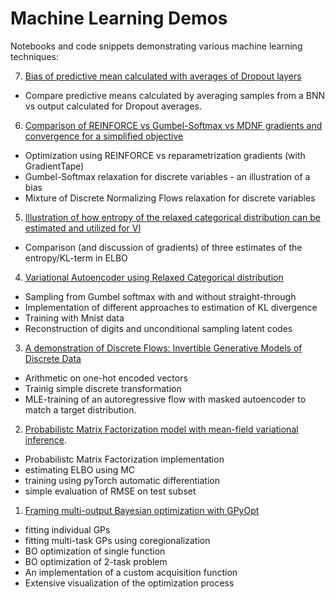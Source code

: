  # Machine Learning Demos

Notebooks and code snippets demonstrating various machine learning techniques:

7. [Bias of predictive mean calculated with averages of Dropout layers](dropout_bnn_mean.ipynb)
 * Compare predictive means calculated by averaging samples from a BNN vs output calculated for Dropout averages. 

6. [Comparison of REINFORCE vs Gumbel-Softmax vs MDNF gradients and convergence for a simplified objective](reinforce_vs_gumbelsoftmax_gradients.ipynb)
 * Optimization using REINFORCE vs reparametrization gradients (with GradientTape)
 * Gumbel-Softmax relaxation for discrete variables - an illustration of a bias
 * Mixture of Discrete Normalizing Flows relaxation for discrete variables
 
5. [Illustration of how entropy of the relaxed categorical distribution can be estimated and utilized for VI](entropy_of_relaxed_categorical_distribution.ipynb)
 * Comparison (and discussion of gradients) of three estimates of the entropy/KL-term in ELBO 

4. [Variational Autoencoder using Relaxed Categorical distribution](vae_relaxed_categorical.ipynb)
 * Sampling from Gumbel softmax with and without straight-through
 * Implementation of different approaches to estimation of KL divergence
 * Training with Mnist data
 * Reconstruction of digits and unconditional sampling latent codes

3. [A demonstration of Discrete Flows: Invertible Generative Models of Discrete Data](discrete_flows.ipynb)
 * Arithmetic on one-hot encoded vectors
 * Trainig simple discrete transformation
 * MLE-training of an autoregressive flow with masked autoencoder to match a target distribution.

2. [Probabilistc Matrix Factorization model with mean-field variational inference](probabilisitc_matrix_factorization_vi.ipynb).
 * Probabilistc Matrix Factorization implementation
 * estimating ELBO using MC
 * training using pyTorch automatic differentiation
 * simple evaluation of RMSE on test subset 

1. [Framing multi-output Bayesian optimization with GPyOpt](multi-task_bayesian_optimization_demo.ipynb)
 * fitting individual GPs 
 * fitting multi-task GPs using coregionalization
 * BO optimization of single function
 * BO optimization of 2-task problem
 * An implementation of a custom acquisition function
 * Extensive visualization of the optimization process
